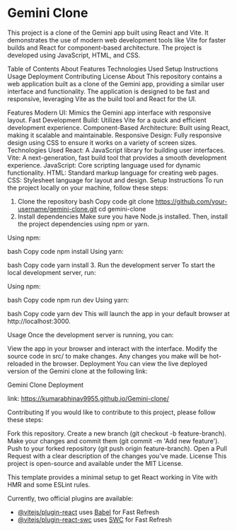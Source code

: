 # Gemini Clone
This project is a clone of the Gemini app built using React and Vite. It demonstrates the use of modern web development tools like Vite for faster builds and React for component-based architecture. The project is developed using JavaScript, HTML, and CSS.

Table of Contents
About
Features
Technologies Used
Setup Instructions
Usage
Deployment
Contributing
License
About
This repository contains a web application built as a clone of the Gemini app, providing a similar user interface and functionality. The application is designed to be fast and responsive, leveraging Vite as the build tool and React for the UI.

Features
Modern UI: Mimics the Gemini app interface with responsive layout.
Fast Development Build: Utilizes Vite for a quick and efficient development experience.
Component-Based Architecture: Built using React, making it scalable and maintainable.
Responsive Design: Fully responsive design using CSS to ensure it works on a variety of screen sizes.
Technologies Used
React: A JavaScript library for building user interfaces.
Vite: A next-generation, fast build tool that provides a smooth development experience.
JavaScript: Core scripting language used for dynamic functionality.
HTML: Standard markup language for creating web pages.
CSS: Stylesheet language for layout and design.
Setup Instructions
To run the project locally on your machine, follow these steps:

1. Clone the repository
bash
Copy code
git clone https://github.com/your-username/gemini-clone.git
cd gemini-clone
2. Install dependencies
Make sure you have Node.js installed. Then, install the project dependencies using npm or yarn.

Using npm:

bash
Copy code
npm install
Using yarn:

bash
Copy code
yarn install
3. Run the development server
To start the local development server, run:

Using npm:

bash
Copy code
npm run dev
Using yarn:

bash
Copy code
yarn dev
This will launch the app in your default browser at http://localhost:3000.

Usage
Once the development server is running, you can:

View the app in your browser and interact with the interface.
Modify the source code in src/ to make changes.
Any changes you make will be hot-reloaded in the browser.
Deployment
You can view the live deployed version of the Gemini clone at the following link:

Gemini Clone Deployment

link: https://kumarabhinav9955.github.io/Gemini-clone/

Contributing
If you would like to contribute to this project, please follow these steps:

Fork this repository.
Create a new branch (git checkout -b feature-branch).
Make your changes and commit them (git commit -m 'Add new feature').
Push to your forked repository (git push origin feature-branch).
Open a Pull Request with a clear description of the changes you've made.
License
This project is open-source and available under the MIT License.



This template provides a minimal setup to get React working in Vite with HMR and some ESLint rules.

Currently, two official plugins are available:

- [@vitejs/plugin-react](https://github.com/vitejs/vite-plugin-react/blob/main/packages/plugin-react/README.md) uses [Babel](https://babeljs.io/) for Fast Refresh
- [@vitejs/plugin-react-swc](https://github.com/vitejs/vite-plugin-react-swc) uses [SWC](https://swc.rs/) for Fast Refresh
